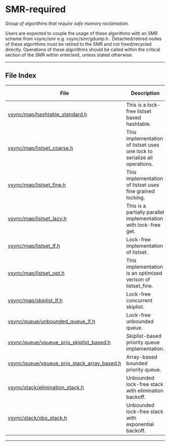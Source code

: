 #  SMR-required
_Group of algorithms that require safe memory reclamation._ 

Users are expected to couple the usage of these algorithms with an SMR scheme from vsync/smr e.g. vsync/smr/gdump.h . Detached/retired nodes of these algorithms must be retired to the SMR and not freed/recycled directly. Operations of these algorithms should be called within the critical section of the SMR within enter/exit, unless stated otherwise. 

---
## File Index


| File|Description|Linearizable|Lock-free|SMR-required|Unbounded-Queue|
| --- | --- | --- | --- | --- | --- |
| [vsync/map/hashtable_standard.h](map/hashtable_standard.h.md)|This is a lock-free listset based hashtable. | &#x2714; | &#x2714; | &#x2714; | &#x274C; |
| [vsync/map/listset_coarse.h](map/listset_coarse.h.md)|This implementation of listset uses one lock to serialize all operations. | &#x2714; | &#x274C; | &#x2714; | &#x274C; |
| [vsync/map/listset_fine.h](map/listset_fine.h.md)|This implementation of listset uses fine grained locking. | &#x2714; | &#x274C; | &#x2714; | &#x274C; |
| [vsync/map/listset_lazy.h](map/listset_lazy.h.md)|This is a partially parallel implementation with lock-free get. | &#x2714; | &#x274C; | &#x2714; | &#x274C; |
| [vsync/map/listset_lf.h](map/listset_lf.h.md)|Lock-free implementation of listset. | &#x2714; | &#x2714; | &#x2714; | &#x274C; |
| [vsync/map/listset_opt.h](map/listset_opt.h.md)|This implementation is an optimized verison of listset_fine. | &#x2714; | &#x274C; | &#x2714; | &#x274C; |
| [vsync/map/skiplist_lf.h](map/skiplist_lf.h.md)|Lock-free concurrent skiplist. | &#x2714; | &#x2714; | &#x2714; | &#x274C; |
| [vsync/queue/unbounded_queue_lf.h](queue/unbounded_queue_lf.h.md)|Lock-free unbounded queue. | &#x2714; | &#x2714; | &#x2714; | &#x2714; |
| [vsync/queue/vqueue_prio_skiplist_based.h](queue/vqueue_prio_skiplist_based.h.md)|Skiplist-based priority queue implementation. | &#x2714; | &#x2714; | &#x2714; | &#x2714; |
| [vsync/queue/vqueue_prio_stack_array_based.h](queue/vqueue_prio_stack_array_based.h.md)|Array-based bounded priority queue. | &#x2714; | &#x2714; | &#x2714; | &#x2714; |
| [vsync/stack/elimination_stack.h](stack/elimination_stack.h.md)|Unbounded lock-free stack with elimination backoff. | &#x2714; | &#x2714; | &#x2714; | &#x274C; |
| [vsync/stack/xbo_stack.h](stack/xbo_stack.h.md)|Unbounded lock-free stack with exponential backoff. | &#x2714; | &#x2714; | &#x2714; | &#x274C; |


---
